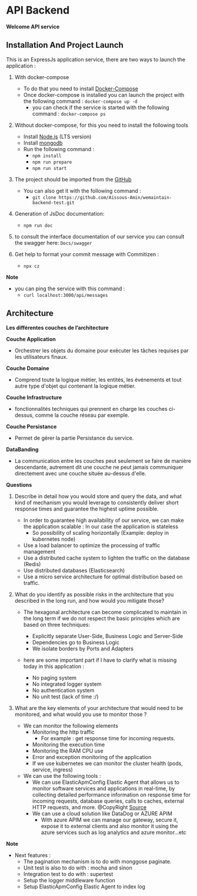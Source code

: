# API Backend
**Welcome API service**

## Installation And Project Launch 

This is an ExpressJs application service, there are two ways to launch the application :
1. With docker-compose
    - To do that you need to install [Docker-Compose](https://docs.docker.com/compose/install/)
    - Once docker-compose is installed you can launch the project with the following command : `docker-compose up -d`
        - you can check if the service is started with the following command : `docker-compose ps`

2. Without docker-compose, for this you need to install the following tools
    - Install [Node.js](https://nodejs.org) (LTS version)
    - Install [mongodb](https://docs.mongodb.com/manual/tutorial/install-mongodb-on-windows/#install-mongodb-community-edition)
    - Run the following command :
        - `npm install`
        - `npm run prepare`
        - `npm run start`
        
3. The project should be imported from the [GitHub](https://github.com/Aissous-Amin/wemaintain-backend-test/tree/develop)
     - You can also get it with the following command : 
          - `git clone https://github.com/Aissous-Amin/wemaintain-backend-test.git`
              
4. Generation of JsDoc documentation:
     - `npm run doc`

5. to consult the interface documentation of our service you can consult the swagger here: `Docs/swagger`

6. Get help to format your commit message with Commitizen :
    - `npx cz`
   
     
**Note** 
- you can ping the service with this command : 
    - `curl localhost:3000/api/messages`

## Architecture

**Les différentes couches de l’architecture**

****Couche Application**** 
- Orchestrer les objets du domaine pour exécuter les tâches requises par les utilisateurs finaux.

****Couche Domaine**** 
- Comprend toute la logique métier, les entités, les événements et tout autre type d'objet qui contenant la logique métier.

****Couche Infrastructure**** 
- fonctionnalités techniques qui prennent en charge les couches ci-dessus, comme la couche réseau par exemple.

****Couche Persistance**** 
- Permet de gérer la partie Persistance du service.

****DataBanding****
- La communication entre les couches peut seulement se faire de manière descendante, autrement dit une couche ne peut jamais communiquer directement avec une couche située au-dessus d'elle.

**Questions**

1. Describe in detail how you would store and query the data, and what kind of mechanism you would leverage to consistently deliver short response times and guarantee the highest uptime possible.
   - In order to guarantee high availability of our service, we can make the application scalable : In our case the application is stateless
        - So possibility of scaling horizontally (Example: deploy in kubernetes node)
   - Use a load balancer to optimize the processing of traffic management
   - Use a distributed cache system to lighten the traffic on the database (Redis)
   - Use distributed databases (Elasticsearch)
   - Use a micro service architecture for optimal distribution based on traffic.
   
   
2. What do you identify as possible risks in the architecture that you described in the long run, and how would you mitigate those?
   - The hexagonal architecture can become complicated to maintain in the long term if we do not respect the basic principles which are based on three techniques:
        - Explicitly separate User-Side, Business Logic and Server-Side
        - Dependencies go to Business Logic
        - We isolate borders by Ports and Adapters
   
   - here are some important part if I have to clarify what is missing today in this application :
        - No paging system
        - No integrated logger system
        - No authentication system
        - No unit test (lack of time :/)
3. What are the key elements of your architecture that would need to be monitored, and what would you use to monitor those ?
   - We can monitor the following elements
        - Monitoring the http traffic
            - For example : get response time for incoming requests.
        - Monitoring the execution time
        - Monitoring the RAM CPU use
        - Error and exception monitoring of the application
        - If we use kubernetes we can monitor the cluster health (pods, service, ingress)
   - We can use the following tools :
        - We can use ElasticApmConfig Elastic Agent that allows us to monitor software services and applications in real-time, by collecting detailed performance information on response time for incoming requests, database queries, calls to caches, external HTTP requests, and more. @CopyRight [Source](https://www.elastic.co/fr/apm?ultron=B-Stack-Trials-EMEA-S-FR-BMM&gambit=Elasticsearch-ElasticApmConfig&blade=adwords-s&hulk=cpc&Device=c&thor=%2Bapm%20%2Belasticsearch&gclid=CjwKCAiAmrOBBhA0EiwArn3mfGz4VZhMGU-N7HfJyagy3LOIDFXBNITkwdWA7P9jQ9Us16oax0GIpBoCrtQQAvD_BwE)
        - We can use a cloud solution like DataDog or  AZURE APIM
            - With azure APIM we can manage our gateway, secure it, expose it to external clients and also monitor it using the azure services such as log analytics and azure monitor…etc


**Note**
- Next features :
    - The pagination mechanism is to do with monggose paginate.
    - Unit test is also to do with : mocha and sinon
    - Integration test to do with : supertest
    - Setup the logger middleware function 
    - Setup ElasticApmConfig Elastic Agent to index log
